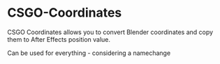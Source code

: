 # CSGO-Coordinates

CSGO Coordinates allows you to convert Blender coordinates and copy them to After Effects position value.

Can be used for everything - considering a namechange
